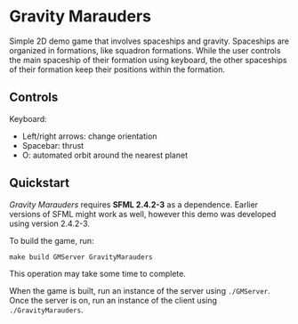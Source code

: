 # Gravity Marauders

Simple 2D demo game that involves spaceships and gravity.
Spaceships are organized in formations, like squadron formations.
While the user controls the main spaceship of their formation using keyboard, the other spaceships of their formation keep their positions within the formation.

## Controls

Keyboard:

 - Left/right arrows: change orientation
 - Spacebar: thrust
 - O: automated orbit around the nearest planet

## Quickstart

*Gravity Marauders* requires **SFML 2.4.2-3** as a dependence. Earlier versions of SFML might work as well, however this demo was developed using version 2.4.2-3.

To build the game, run:
```
make build GMServer GravityMarauders
```
This operation may take some time to complete.

When the game is built, run an instance of the server using `./GMServer`.
Once the server is on, run an instance of the client using `./GravityMarauders`.
